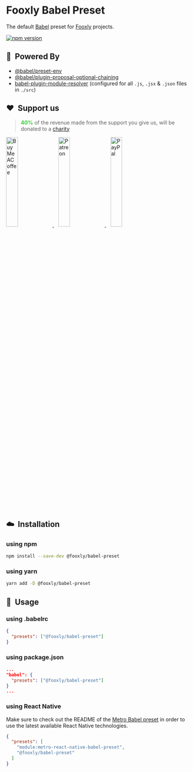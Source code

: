 # Fooxly Babel Preset

The default [Babel](https://babeljs.io/) preset for [Fooxly](https://www.fooxly.com) projects.

[![npm version](https://img.shields.io/npm/v/@fooxly/babel-preset.svg?style=flat)](https://www.npmjs.com/package/@fooxly/babel-preset)

## :rocket:&nbsp; Powered By

- [@babel/preset-env](https://www.npmjs.com/package/@babel/preset-env)
- [@babel/plugin-proposal-optional-chaining](https://www.npmjs.com/package/@babel/plugin-proposal-optional-chaining)
- [babel-plugin-module-resolver](https://www.npmjs.com/package/babel-plugin-module-resolver) (configured for all `.js`, `.jsx` & `.json` files in `./src`)

## ❤&nbsp; Support us

> <span style="color:#32CD32">**40%**</span> of the revenue made from the support you give us, will be donated to a [charity](https://teamtrees.org)

<p>
  <a title="BuyMeACoffee" href="https://www.buymeacoffee.com/fooxly">
    <img src="https://www.fooxly.com/readme/buymeacoffee.png" alt="BuyMeACoffee" width="25%" style="max-width: 180px" />
  </a>&nbsp;&nbsp;
  <a title="Patreon" href="https://www.patreon.com/fooxly">
    <img src="https://www.fooxly.com/readme/patreon.png" alt="Patreon" width="25%" style="max-width: 180px"/>
  </a>&nbsp;&nbsp;
  <a title="PayPal" href="https://www.paypal.com/cgi-bin/webscr?cmd=_s-xclick&hosted_button_id=3GEYSYZFXV9GE">
    <img src="https://www.fooxly.com/readme/paypal.png" alt="PayPal" width="25%" style="max-width: 180px" />
  </a>
</p>

<br/>

## :cloud:&nbsp; Installation

### using npm

```sh
npm install --save-dev @fooxly/babel-preset
```

### using yarn

```sh
yarn add -D @fooxly/babel-preset
```

## :triangular_ruler:&nbsp; Usage

### using .babelrc

```json
{
  "presets": ["@fooxly/babel-preset"]
}
```

### using package.json

```json
...
"babel": {
  "presets": ["@fooxly/babel-preset"]
}
...
```

### using React Native

Make sure to check out the README of the [Metro Babel preset](https://www.npmjs.com/package/metro-react-native-babel-preset) in order to use the latest available React Native technologies.

```json
{
  "presets": [
    "module:metro-react-native-babel-preset",
    "@fooxly/babel-preset"
  ]
}
```
